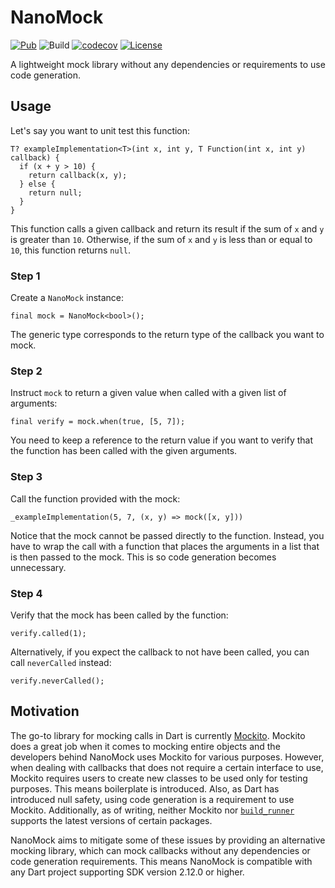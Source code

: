 # NanoMock

[![Pub](https://img.shields.io/pub/v/nano_mock.svg)](https://pub.dev/packages/nano_mock)
![Build](https://github.com/oborgen/nano_mock/actions/workflows/build.yaml/badge.svg)
[![codecov](https://codecov.io/gh/oborgen/nano_mock/branch/master/graph/badge.svg?token=TPAR3AH2JD)](https://codecov.io/gh/oborgen/nano_mock)
[![License](https://img.shields.io/badge/License-BSD%203--Clause-blue.svg)](https://opensource.org/licenses/BSD-3-Clause)

A lightweight mock library without any dependencies or requirements to use code
generation.

## Usage

Let's say you want to unit test this function:

```
T? exampleImplementation<T>(int x, int y, T Function(int x, int y) callback) {
  if (x + y > 10) {
    return callback(x, y);
  } else {
    return null;
  }
}
```

This function calls a given callback and return its result if the sum of `x` and
`y` is greater than `10`.
Otherwise, if the sum of `x` and `y` is less than or equal to `10`, this
function returns `null`.

### Step 1

Create a `NanoMock` instance:

```
final mock = NanoMock<bool>();
```

The generic type corresponds to the return type of the callback you want to
mock.

### Step 2

Instruct `mock` to return a given value when called with a given list
of arguments:

```
final verify = mock.when(true, [5, 7]);
```

You need to keep a reference to the return value if you want to verify that
the function has been called with the given arguments.

### Step 3

Call the function provided with the mock:

```_exampleImplementation(5, 7, (x, y) => mock([x, y]))```

Notice that the mock cannot be passed directly to the function.
Instead, you have to wrap the call with a function that places the arguments in
a list that is then passed to the mock.
This is so code generation becomes unnecessary.

### Step 4

Verify that the mock has been called by the function:

```
verify.called(1);
```

Alternatively, if you expect the callback to not have been called, you can call
`neverCalled` instead:

```
verify.neverCalled();
```

## Motivation

The go-to library for mocking calls in Dart is currently
[Mockito](https://pub.dev/packages/mockito).
Mockito does a great job when it comes to mocking entire objects and the
developers behind NanoMock uses Mockito for various purposes.
However, when dealing with callbacks that does not require a certain interface
to use, Mockito requires users to create new classes to be used only for
testing purposes.
This means boilerplate is introduced.
Also, as Dart has introduced null safety, using code generation is a
requirement to use Mockito.
Additionally, as of writing, neither Mockito nor
[`build_runner`](https://pub.dev/packages/build_runner) supports the
latest versions of certain packages.

NanoMock aims to mitigate some of these issues by providing an alternative
mocking library, which can mock callbacks without any dependencies or code
generation requirements. This means NanoMock is compatible with any Dart
project supporting SDK version 2.12.0 or higher.
